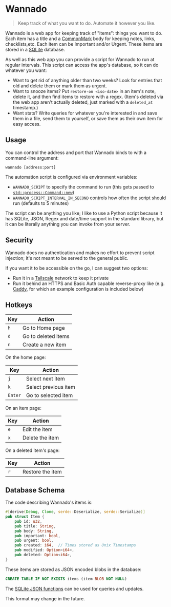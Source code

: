 # Wannado

> Keep track of what you want to do. Automate it however you like.

Wannado is a web app for keeping track of "items": things you want to do.
Each item has a title and a [CommonMark] body
for keeping notes, links, checklists,etc.
Each item can be Important and/or Urgent.
These items are stored in a [SQLite] database.

As well as this web app you can provide a script for Wannado to run at
regular intervals. This script can access the app's database, so it can
do whatever you want:

* Want to get rid of anything older than two weeks? Look for entries that old and
  delete them or mark them as urgent.
* Want to snooze items? Put `restore-on <iso-date>` in an item's note, delete
  it, and then find items to restore with a regex. (Item's deleted via the web
  app aren't actually deleted, just marked with a `deleted_at` timestamp.)
* Want stats? Write queries for whatever you're interested in and save them in a
  file, send them to yourself, or save them as their own item for easy access.

## Usage

You can control the address and port that Wannado binds to with a command-line
argument:

`wannado [address:port]`

The automation script is configured via environment variables:

* `WANNADO_SCRIPT` to specify the command to run (this gets passed to
  [`std::process::Command::new`])
* `WANNADO_SCRIPT_INTERVAL_IN_SECOND` controls how often the script should run
  (defaults to 5 minutes)

The script can be anything you like; I like to use a Python script because it
has SQLite, JSON, Regex and date/time support in the standard library, but it
can be literally anything you can invoke from your server.


## Security

Wannado does no authentication and makes no effort to prevent script injection;
it's not meant to be served to the general public.

If you want it to be accessible on the go, I can suggest two options:

* Run it in a [Tailscale] network to keep it private
* Run it behind an HTTPS and Basic Auth capable reverse-proxy like (e.g.
  [Caddy], for which an example configuration is included below)


## Hotkeys

| Key | Action |
|-|-|
| `h` | Go to Home page |
| `d` | Go to deleted items |
| `n` | Create a new item |

On the home page:

| Key | Action |
|-|-|
| `j` | Select next item |
| `k` | Select previous item |
| `Enter` | Go to selected item |

On an item page:

| Key | Action |
|-|-|
| `e` | Edit the item |
| `x` | Delete the item |


On a deleted item's page:

| Key | Action |
|-|-|
| `r` | Restore the item |

## Database Schema

The code describing Wannado's items is:

```rust
#[derive(Debug, Clone, serde::Deserialize, serde::Serialize)]
pub struct Item {
    pub id: u32,
    pub title: String,
    pub body: String,
    pub important: bool,
    pub urgent: bool,
    pub created: i64,  // Times stored as Unix Timestamps
    pub modified: Option<i64>,
    pub deleted: Option<i64>,
}
```

These items are stored as JSON encoded blobs in the database:

```sql
CREATE TABLE IF NOT EXISTS items (item BLOB NOT NULL)
```

The [SQLite JSON functions] can be used for queries and updates.

This format may change in the future.


[CommonMark]: https://commonmark.org/
[Tailscale]: https://tailscale.com/
[Caddy]: https://caddyserver.com/
[SQLite]: https://www.sqlite.org/index.html
[`std::process::Command::new`]: https://doc.rust-lang.org/std/process/struct.Command.html#method.new
[SQLite JSON functions]: https://www.sqlite.org/json1.html